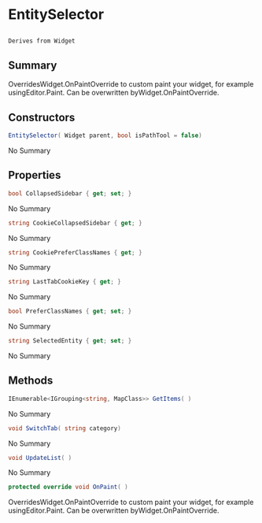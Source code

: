 # EntitySelector

## 
```c#
Derives from Widget
```

## Summary

OverridesWidget.OnPaintOverride to custom paint your widget, for example usingEditor.Paint. Can be overwritten byWidget.OnPaintOverride.
## Constructors

```c#
EntitySelector( Widget parent, bool isPathTool = false) 
```
No Summary
## Properties

```c#
bool CollapsedSidebar { get; set; } 
```
No Summary
```c#
string CookieCollapsedSidebar { get; } 
```
No Summary
```c#
string CookiePreferClassNames { get; } 
```
No Summary
```c#
string LastTabCookieKey { get; } 
```
No Summary
```c#
bool PreferClassNames { get; set; } 
```
No Summary
```c#
string SelectedEntity { get; set; } 
```
No Summary
## Methods

```c#
IEnumerable<IGrouping<string, MapClass>> GetItems( ) 
```
No Summary
```c#
void SwitchTab( string category) 
```
No Summary
```c#
void UpdateList( ) 
```
No Summary
```c#
protected override void OnPaint( ) 
```
OverridesWidget.OnPaintOverride to custom paint your widget, for example usingEditor.Paint. Can be overwritten byWidget.OnPaintOverride.
